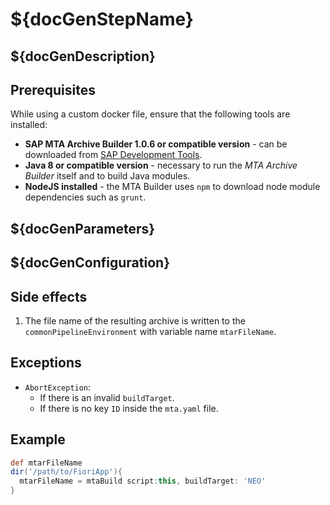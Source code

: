 # ${docGenStepName}

## ${docGenDescription}

## Prerequisites

While using a custom docker file, ensure that the following tools are installed:

* **SAP MTA Archive Builder 1.0.6 or compatible version** - can be downloaded from [SAP Development Tools](https://tools.hana.ondemand.com/#cloud).
* **Java 8 or compatible version** - necessary to run the *MTA Archive Builder* itself and to build Java modules.
* **NodeJS installed** - the MTA Builder uses `npm` to download node module dependencies such as `grunt`.

## ${docGenParameters}

## ${docGenConfiguration}

## Side effects

1. The file name of the resulting archive is written to the `commonPipelineEnvironment` with variable name `mtarFileName`.

## Exceptions

* `AbortException`:
  * If there is an invalid `buildTarget`.
  * If there is no key `ID` inside the `mta.yaml` file.

## Example

```groovy
def mtarFileName
dir('/path/to/FioriApp'){
  mtarFileName = mtaBuild script:this, buildTarget: 'NEO'
}
```
